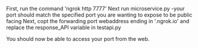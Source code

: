 First, run the command 'ngrok http 7777'
Next run microservice.py
-your port should match the specified port you are wanting to expose to be public facing
Next, copt the forwarding port webaddress ending in '.ngrok.io' and replace the response_API variable in testapi.py

You should now be able to access your port from the web.
